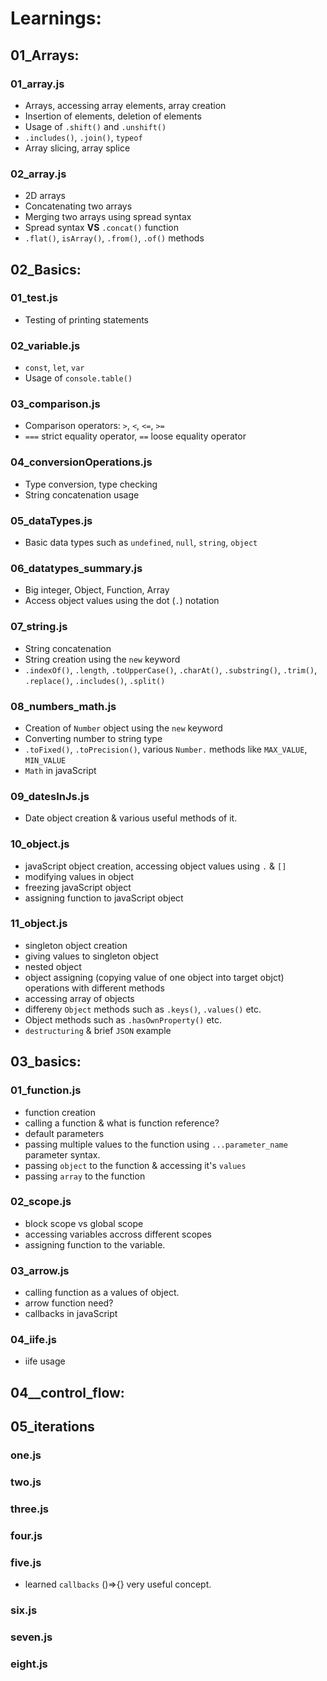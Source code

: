 # Learnings:

## 01_Arrays:

### 01_array.js
- Arrays, accessing array elements, array creation
- Insertion of elements, deletion of elements
- Usage of `.shift()` and `.unshift()`
- `.includes()`, `.join()`, `typeof`
- Array slicing, array splice

### 02_array.js
- 2D arrays
- Concatenating two arrays
- Merging two arrays using spread syntax
- Spread syntax **VS** `.concat()` function
- `.flat()`, `isArray()`, `.from()`, `.of()` methods

## 02_Basics:

### 01_test.js
- Testing of printing statements

### 02_variable.js
- `const`, `let`, `var`
- Usage of `console.table()`

### 03_comparison.js
- Comparison operators: `>`, `<`, `<=`, `>=`
- `===` strict equality operator, `==` loose equality operator

### 04_conversionOperations.js
- Type conversion, type checking
- String concatenation usage

### 05_dataTypes.js
- Basic data types such as `undefined`, `null`, `string`, `object`

### 06_datatypes_summary.js
- Big integer, Object, Function, Array
- Access object values using the dot (`.`) notation

### 07_string.js
- String concatenation
- String creation using the `new` keyword
- `.indexOf()`, `.length`, `.toUpperCase()`, `.charAt()`, `.substring()`, `.trim()`, `.replace()`, `.includes()`, `.split()`

### 08_numbers_math.js
- Creation of `Number` object using the `new` keyword
- Converting number to string type
- `.toFixed()`, `.toPrecision()`, various `Number.` methods like `MAX_VALUE`, `MIN_VALUE`
- `Math` in javaScript

### 09_datesInJs.js
- Date object creation & various useful methods of it.

### 10_object.js
- javaScript object creation, accessing object values using `.` & `[]` 
- modifying values in object 
- freezing javaScript object
- assigning function to javaScript object

### 11_object.js
- singleton object creation
- giving values to singleton object
- nested object
- object assigning (copying value of one object into target objct) operations with different methods
- accessing array of objects
- differeny `Object` methods such as `.keys()`, `.values()` etc.
- Object methods such as `.hasOwnProperty()` etc.
- `destructuring` & brief `JSON` example

## 03_basics:

### 01_function.js
- function creation
- calling a function & what is function reference?
- default parameters
- passing multiple values to the function using `...parameter_name` parameter syntax.
- passing `object` to the function & accessing it's `values`
- passing `array` to the function

### 02_scope.js
- block scope vs global scope
- accessing variables accross different scopes
- assigning function to the variable.

### 03_arrow.js
- calling function as a values of object.
- arrow function need?
- callbacks in javaScript

### 04_iife.js
- iife usage

## 04__control_flow:

### 

## 05_iterations

### one.js

### two.js

### three.js

### four.js

### five.js

- learned `callbacks` ()=>{} very useful concept.

### six.js

### seven.js

### eight.js
